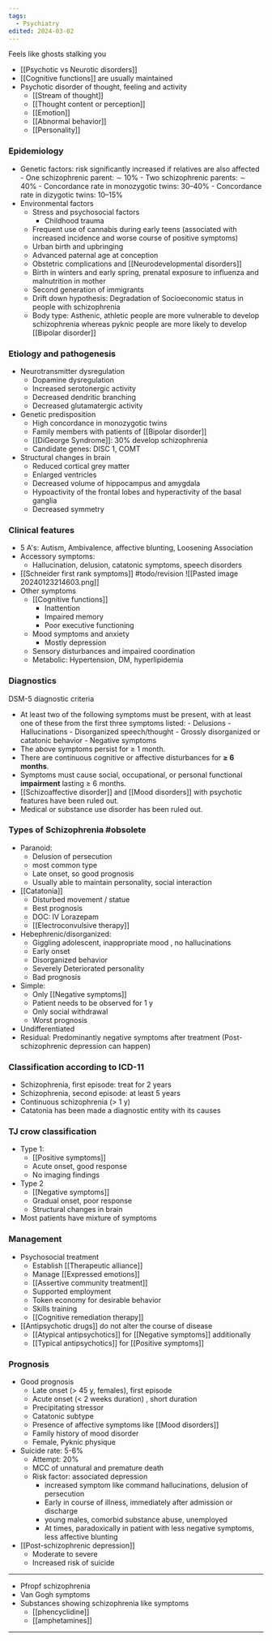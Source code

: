 ```yaml
---
tags:
  - Psychiatry
edited: 2024-03-02
---
```

Feels like ghosts stalking you

- [[Psychotic vs Neurotic disorders]] 
- [[Cognitive functions]] are usually maintained 
- Psychotic disorder of thought, feeling and activity 
	- [[Stream of thought]]
	- [[Thought content or perception]] 
	- [[Emotion]] 
	- [[Abnormal behavior]]  
	- [[Personality]] 

### Epidemiology
- Genetic factors: risk significantly increased if relatives are also affected 
	   - One schizophrenic parent: ∼ 10%
	   - Two schizophrenic parents: ∼ 40%
	   - Concordance rate in monozygotic twins: 30–40%
	   - Concordance rate in dizygotic twins: 10–15%
- Environmental factors
	- Stress and psychosocial factors 
		- Childhood trauma 
	- Frequent use of cannabis during early teens (associated with increased incidence and worse course of positive symptoms) 
	- Urban birth and upbringing 
	- Advanced paternal age at conception 
	- Obstetric complications and [[Neurodevelopmental disorders]] 
	- Birth in winters and early spring, prenatal exposure to influenza and malnutrition in mother
	- Second generation of immigrants 
	- Drift down hypothesis: Degradation of Socioeconomic status in people with schizophrenia
	- Body type: Asthenic, athletic people are more vulnerable to develop schizophrenia whereas pyknic people are more likely to develop [[Bipolar disorder]] 

### Etiology and pathogenesis
- Neurotransmitter dysregulation
	- Dopamine dysregulation
	- Increased serotonergic activity
	- Decreased dendritic branching
	- Decreased glutamatergic activity 
- Genetic predisposition
	- High concordance in monozygotic twins
	- Family members with patients of [[Bipolar disorder]]
	- [[DiGeorge Syndrome]]: 30% develop schizophrenia
	- Candidate genes: DISC 1, COMT 
- Structural changes in brain
	- Reduced cortical grey matter
	- Enlarged ventricles
	- Decreased volume of hippocampus and amygdala
	- Hypoactivity of the frontal lobes and hyperactivity of the basal ganglia 
	- Decreased symmetry


### Clinical features
- 5 A's: Autism, Ambivalence, affective blunting, Loosening Association
- Accessory symptoms:
	- Hallucination, delusion, catatonic symptoms, speech disorders
- [[Schneider first rank symptoms]] #todo/revision 
![[Pasted image 20240123214603.png]] 
- Other symptoms
	- [[Cognitive functions]] 
		- Inattention
		- Impaired memory
		- Poor executive functioning
	- Mood symptoms and anxiety
		- Mostly depression
	- Sensory disturbances and impaired coordination
	- Metabolic: Hypertension, DM, hyperlipidemia 

### Diagnostics
 DSM-5 diagnostic criteria
- At least two of the following symptoms must be present, with at least one of these from the first three symptoms listed:
	   - Delusions
	   - Hallucinations
	   - Disorganized speech/thought
	   - Grossly disorganized or catatonic behavior
	   - Negative symptoms
- The above symptoms persist for ≥ 1 month.
- There are continuous cognitive or affective disturbances for **≥ 6 months**.
- Symptoms must cause social, occupational, or personal functional **impairment** lasting ≥ 6 months.
- [[Schizoaffective disorder]] and [[Mood disorders]] with psychotic features have been ruled out.
- Medical or substance use disorder has been ruled out.
### Types of Schizophrenia  #obsolete 
- Paranoid: 
	- Delusion of persecution
	- most common type
	- Late onset, so good prognosis 
	- Usually able to maintain personality, social interaction
- [[Catatonia]]
	- Disturbed movement / statue
	- Best prognosis 
	- DOC: IV Lorazepam
	- [[Electroconvulsive therapy]] 
- Hebephrenic/disorganized: 
	- Giggling adolescent, inappropriate mood , no hallucinations
	- Early onset
	- Disorganized behavior
	- Severely Deteriorated personality 
	- Bad prognosis 
- Simple: 
	- Only [[Negative symptoms]] 
	- Patient needs to be observed for  1 y
	- Only social withdrawal
	- Worst prognosis 
- Undifferentiated
- Residual: Predominantly negative symptoms after treatment (Post-schizophrenic depression can happen)

### Classification according to ICD-11
- Schizophrenia, first episode: treat for 2 years 
- Schizophrenia, second episode: at least 5 years 
- Continuous schizophrenia (> 1 y)
- Catatonia has been made a diagnostic entity with its causes 

### TJ crow classification
- Type 1: 
	- [[Positive symptoms]]
	- Acute onset, good response
	- No imaging findings
- Type 2
	- [[Negative symptoms]]
	- Gradual onset, poor response
	- Structural changes in brain
- Most patients have mixture of symptoms

### Management
- Psychosocial treatment
	- Establish [[Therapeutic alliance]] 
	- Manage [[Expressed emotions]] 
	- [[Assertive community treatment]] 
	- Supported employment
	- Token economy for desirable behavior 
	- Skills training 
	- [[Cognitive remediation therapy]]
- [[Antipsychotic drugs]] do not alter the course of disease 
	- [[Atypical antipsychotics]] for [[Negative symptoms]] additionally
	- [[Typical antipsychotics]] for [[Positive symptoms]] 

### Prognosis
- Good prognosis
	- Late onset (> 45 y, females), first episode
	- Acute onset (< 2 weeks duration) , short duration
	- Precipitating stressor
	- Catatonic subtype
	- Presence of  affective symptoms like [[Mood disorders]] 
	- Family history of mood disorder
	- Female, Pyknic physique 
- Suicide rate: 5-6%
	- Attempt: 20%
	- MCC of unnatural and premature death
	- Risk factor: associated depression
		- increased symptom like command hallucinations, delusion of persecution
		- Early in course of illness, immediately after admission or discharge
		- young males, comorbid substance abuse, unemployed
		- At times, paradoxically in patient with less negative symptoms, less affective blunting
- [[Post-schizophrenic depression]] 
	- Moderate to severe 
	- Increased risk of suicide 

---
- Pfropf schizophrenia
- Van Gogh symptoms
- Substances showing schizophrenia like symptoms
	- [[phencyclidine]] 
	- [[amphetamines]]

---
